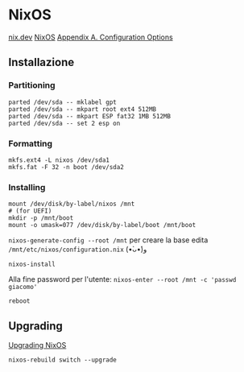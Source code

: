 # NixOS

[nix.dev](https://nix.dev/)
[NixOS](https://nixos.org/manual/nixos/stable/)
[Appendix A. Configuration Options](https://nixos.org/manual/nixos/stable/options)

## Installazione

### Partitioning
```
parted /dev/sda -- mklabel gpt
parted /dev/sda -- mkpart root ext4 512MB
parted /dev/sda -- mkpart ESP fat32 1MB 512MB
parted /dev/sda -- set 2 esp on
```
### Formatting
```
mkfs.ext4 -L nixos /dev/sda1
mkfs.fat -F 32 -n boot /dev/sda2
```
### Installing
```
mount /dev/disk/by-label/nixos /mnt
# (for UEFI)
mkdir -p /mnt/boot
mount -o umask=077 /dev/disk/by-label/boot /mnt/boot
```

`nixos-generate-config --root /mnt` per creare la base
edita `/mnt/etc/nixos/configuration.nix` (•̀ᴗ•́)و

`nixos-install`

Alla fine password per l'utente:
`nixos-enter --root /mnt -c 'passwd giacomo'`

`reboot`


## Upgrading

[Upgrading NixOS](https://nixos.org/manual/nixos/stable/#sec-upgrading)

`nixos-rebuild switch --upgrade`
